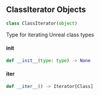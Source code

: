 ## ClassIterator Objects

```python
class ClassIterator(object)
```

Type for iterating Unreal class types

<a id="unreal.ClassIterator.__init__"></a>

#### __init__

```python
def __init__(type: type) -> None
```

<a id="unreal.ClassIterator.__iter__"></a>

#### __iter__

```python
def __iter__() -> Iterator[Class]
```

<a id="unreal.StructIterator"></a>